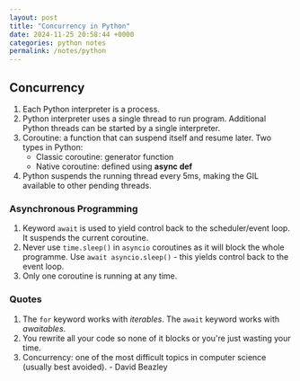 ```yaml
---
layout: post
title: "Concurrency in Python"
date: 2024-11-25 20:58:44 +0000
categories: python notes
permalink: /notes/python
---
```


## Concurrency

1. Each Python interpreter is a process.
2. Python interpreter uses a single thread to run program. Additional Python threads can be started by a single interpreter.
3. Coroutine: a function that can suspend itself and resume later. Two types in Python:
   - Classic coroutine: generator function
   - Native coroutine: defined using **async def**
4. Python suspends the running thread every 5ms, making the GIL available to other pending threads.

### Asynchronous Programming

1. Keyword `await` is used to yield control back to the scheduler/event loop. It suspends the current coroutine.
2. Never use `time.sleep()` in `asyncio` coroutines as it will block the whole programme. Use `await asyncio.sleep()` - this yields control back to the event loop.
3. Only one coroutine is running at any time.

### Quotes

1. The `for` keyword works with _iterables_. The `await` keyword works with _awaitables_.
2. You rewrite all your code so none of it blocks or you're just wasting your time.
3. Concurrency: one of the most difficult topics in computer science (usually best avoided). - David Beazley
